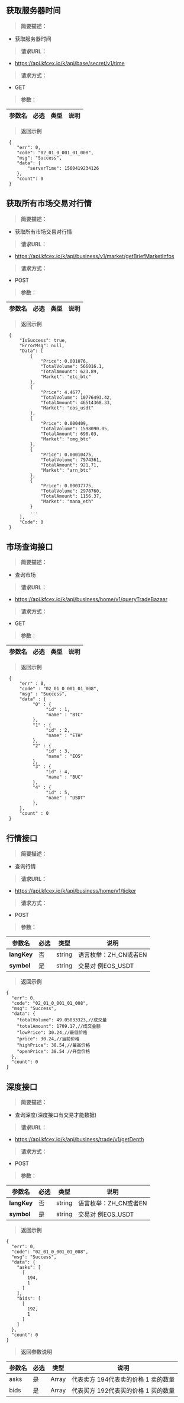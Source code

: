 获取服务器时间
-----------------

>   **简要描述：**

-   获取服务器时间

>   **请求URL：**

-   https://api.kfcex.io/k/api/base/secret/v1/time

>   **请求方式：**

-   GET

>   **参数：**

| **参数名** | **必选** | **类型** | **说明** |
|------------|----------|----------|----------|

>   **返回示例**

```
 {
 	"err": 0,
 	"code": "02_01_0_001_01_008",
 	"msg": "Success",
 	"data": {
 		"serverTime": 1560419234126
 	},
 	"count": 0
 }
```

获取所有市场交易对行情
-----------------

>   **简要描述：**

-   获取所有市场交易对行情

>   **请求URL：**

-   https://api.kfcex.io/k/api/business/v1/market/getBriefMarketInfos

>   **请求方式：**

-   POST

>   **参数：**

| **参数名** | **必选** | **类型** | **说明** |
|------------|----------|----------|----------|


>   **返回示例**

``` 
 {
     "IsSuccess": true,
     "ErrorMsg": null,
     "Data": [
         {
             "Price": 0.001076,
             "TotalVolume": 566016.1,
             "TotalAmount": 623.89,
             "Market": "etc_btc"
         },
         {
             "Price": 4.4677,
             "TotalVolume": 10776493.42,
             "TotalAmount": 46514368.33,
             "Market": "eos_usdt"
         },
         {
             "Price": 0.000409,
             "TotalVolume": 1598090.05,
             "TotalAmount": 690.03,
             "Market": "omg_btc"
         },
         {
             "Price": 0.00010475,
             "TotalVolume": 7974361,
             "TotalAmount": 921.71,
             "Market": "arn_btc"
         },
         {
             "Price": 0.00037775,
             "TotalVolume": 2978760,
             "TotalAmount": 1156.37,
             "Market": "mana_eth"
         }
         ...
     ],
     "Code": 0
 }
```




市场查询接口
-----------------

>   **简要描述：**

-   查询市场

>   **请求URL：**

-   https://api.kfcex.io/k/api/business/home/v1/queryTradeBazaar

>   **请求方式：**

-   GET

>   **参数：**

| **参数名** | **必选** | **类型** | **说明** |
|------------|----------|----------|----------|


>   **返回示例**

``` 
 { 
     "err" : 0, 
     "code" : "02_01_0_001_01_008", 
     "msg" : "Success", 
     "data" : { 
          "0" : { 
               "id" : 1, 
               "name" : "BTC" 
          }, 
          "1" : { 
               "id" : 2, 
               "name" : "ETH" 
          }, 
          "2" : { 
               "id" : 3, 
               "name" : "EOS" 
          }, 
          "3" : { 
               "id" : 4, 
               "name" : "BUC" 
          }, 
          "4" : { 
               "id" : 5, 
               "name" : "USDT" 
          }, 
     }, 
     "count" : 0 
 } 
```




行情接口
--------------

>   **简要描述：**

-   查询行情

>   **请求URL：**

-   https://api.kfcex.io/k/api/business/home/v1/ticker

>   **请求方式：**

-   POST

>   **参数：**

| **参数名**  | **必选** | **类型** | **说明**              |
|-------------|----------|----------|-----------------------|
| **langKey** | 否       | string   | 语言枚举：ZH_CN或者EN |
| **symbol**      | 是       | string   | 交易对 例EOS_USDT     |

>   **返回示例**

```
{
  "err": 0,
  "code": "02_01_0_001_01_008",
  "msg": "Success",
  "data": {
    "totalVolume": 49.05033323,//成交量
    "totalAmount": 1709.17,//成交金额
    "lowPrice": 30.24,//最低价格
    "price": 30.24,//当前价格
    "highPrice": 38.54,//最高价格
    "openPrice": 38.54 //开盘价格
  },
  "count": 0
}
```


深度接口
--------------

>   **简要描述：**

-   查询深度(深度接口有交易才能数据)


>   **请求URL：**

-   https://api.kfcex.io/k/api/business/trade/v1/getDepth

>   **请求方式：**

-   POST

>   **参数：**

| **参数名**  | **必选** | **类型** | **说明**              |
|-------------|----------|----------|-----------------------|
| **langKey** | 否       | string   | 语言枚举：ZH_CN或者EN |
| **symbol**      | 是       | string   | 交易对 例EOS_USDT     |

>   **返回示例**

```
{
  "err": 0,
  "code": "02_01_0_001_01_008",
  "msg": "Success",
  "data": {
    "asks": [
      [
        194,
        1
      ]
    ],
    "bids": [
      [
        192,
        1
      ]
    ]
  },
  "count": 0
}
```


>   **返回参数说明**

| **参数名** | **必选** | **类型** | **说明**                            |
|------------|----------|----------|-------------------------------------|
| asks       | 是       | Array    | 代表卖方 194代表卖的价格 1 卖的数量 |
| bids       | 是       | Array    | 代表买方 192代表买的价格 1 买的数量 |

